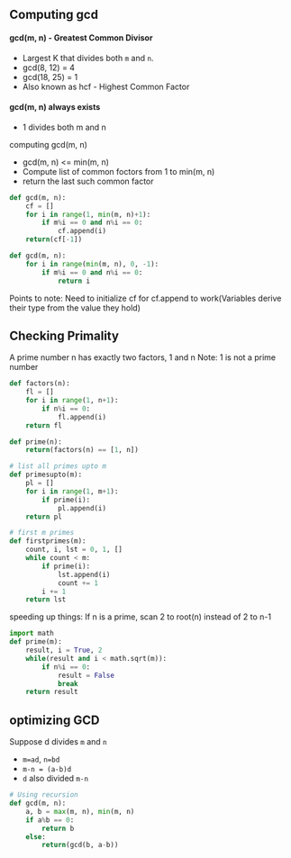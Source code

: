 ## Computing gcd

#### gcd(m, n) - Greatest Common Divisor
- Largest K that divides both `m` and `n`.
- gcd(8, 12) = 4
- gcd(18, 25) = 1
- Also known as hcf - Highest Common Factor

#### gcd(m, n) always exists
- 1 divides both m and n

computing gcd(m, n)
- gcd(m, n) <= min(m, n)
- Compute list of common foctors from 1 to min(m, n)
- return the last such common factor

```python
def gcd(m, n):
    cf = []
    for i in range(1, min(m, n)+1):
        if m%i == 0 and n%i == 0:
            cf.append(i)
    return(cf[-1])
```

```python
def gcd(m, n):
    for i in range(min(m, n), 0, -1):
        if m%i == 0 and n%i == 0:
            return i
```

Points to note: Need to initialize cf for cf.append to work(Variables derive their type from the value they hold)

## Checking Primality
A prime number n has exactly two factors, 1 and n
Note: 1 is not a prime number

```python
def factors(n):
    fl = []
    for i in range(1, n+1):
        if n%i == 0:
            fl.append(i)
    return fl

def prime(n):
    return(factors(n) == [1, n])
```

```python
# list all primes upto m
def primesupto(m):
    pl = []
    for i in range(1, m+1):
        if prime(i):
            pl.append(i)
    return pl
```

```python
# first m primes
def firstprimes(m):
    count, i, lst = 0, 1, []
    while count < m:
        if prime(i):
            lst.append(i)
            count += 1
        i += 1
    return lst
```

speeding up things: If n is a prime, scan 2 to root(n) instead of 2 to n-1

```python
import math
def prime(m):
    result, i = True, 2
    while(result and i < math.sqrt(m)):
        if n%i == 0:
            result = False
            break
    return result
```

## optimizing GCD 
Suppose d divides `m` and `n`
- `m=ad`, `n=bd`
- `m-n = (a-b)d`
- `d` also divided `m-n`


```python
# Using recursion
def gcd(m, n):
    a, b = max(m, n), min(m, n)
    if a%b == 0:
        return b
    else:
        return(gcd(b, a-b))
```
